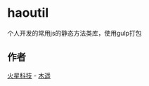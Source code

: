 # haoutil
 个人开发的常用js的静态方法类库，使用gulp打包


## 作者
  [火星科技](http://marsgis.cn/) - [木遥](https://work.weixin.qq.com/wework_admin/user/h5/qqmail_user_card/vc9b130b6638aebeb7)  